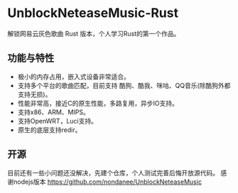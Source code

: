 # UnblockNeteaseMusic-Rust

解锁网易云灰色歌曲 Rust 版本，个人学习Rust的第一个作品。

## 功能与特性

 * 极小的内存占用，嵌入式设备非常适合。
 * 支持多个平台的歌曲匹配，目前支持 酷狗、酷我、咪咕、QQ音乐(除酷狗外都支持无损)。
 * 性能非常高，接近C的原生性能，多路复用，异步IO支持。
 * 支持x86、ARM、MIPS。
 * 支持OpenWRT，Luci支持。
 * 原生的底层支持redir。

## 开源

目前还有一些小问题还没解决，先建个仓库，个人测试完善后悔开放源代码。
感谢nodejs版本 https://github.com/nondanee/UnblockNeteaseMusic